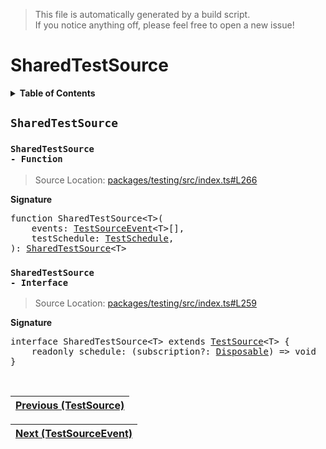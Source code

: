 > This file is automatically generated by a build script.<br>If you notice anything off, please feel free to open a new issue!

# SharedTestSource

<details><summary><b>Table of Contents</b></summary>

1. [<code>SharedTestSource</code>](#SharedTestSource) - [<code>Function</code>](#SharedTestSource-Function), [<code>Interface</code>](#SharedTestSource-Interface)</details>

## <a name="SharedTestSource"></a><code>SharedTestSource</code>

### <a name="SharedTestSource-Function"></a><code>SharedTestSource - Function</code>

> Source Location: [packages\/testing\/src\/index.ts#L266](..\/..\/packages\/testing\/src\/index.ts#L266)

<b>Signature</b>

<pre>function SharedTestSource&lt;T&gt;(<br>    events: <a href="02-TestSourceEvent.md#TestSourceEvent">TestSourceEvent</a>&lt;T&gt;[],<br>    testSchedule: <a href="05-TestSchedule.md#TestSchedule-Interface">TestSchedule</a>,<br>): <a href="#SharedTestSource-Interface">SharedTestSource</a>&lt;T&gt;</pre>

### <a name="SharedTestSource-Interface"></a><code>SharedTestSource - Interface</code>

> Source Location: [packages\/testing\/src\/index.ts#L259](..\/..\/packages\/testing\/src\/index.ts#L259)

<b>Signature</b>

<pre>interface SharedTestSource&lt;T&gt; extends <a href="00-TestSource.md#TestSource-Interface">TestSource</a>&lt;T&gt; {<br>    readonly schedule: (subscription?: <a href="../01-api-disposable/00-Disposable.md#Disposable-Interface">Disposable</a>) =&gt; void<br>}</pre><br>

| [Previous \(TestSource\)](00-TestSource.md#readme) |
| --- |

<div align="right">

| [Next \(TestSourceEvent\)](02-TestSourceEvent.md#readme) |
| --- |
</div>
